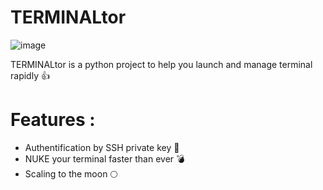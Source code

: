 # TERMINALtor 
![image](https://github.com/AdamoLeKing/TERMINALtor/assets/170503409/db0525b8-b6cf-4a74-b954-95fddbbe21b2)

TERMINALtor is a python  project to help you launch and manage terminal rapidly  👍

# Features : 
- Authentification by SSH private key 🔐
- NUKE your terminal faster than ever 💣
- Scaling to the moon 🌕
